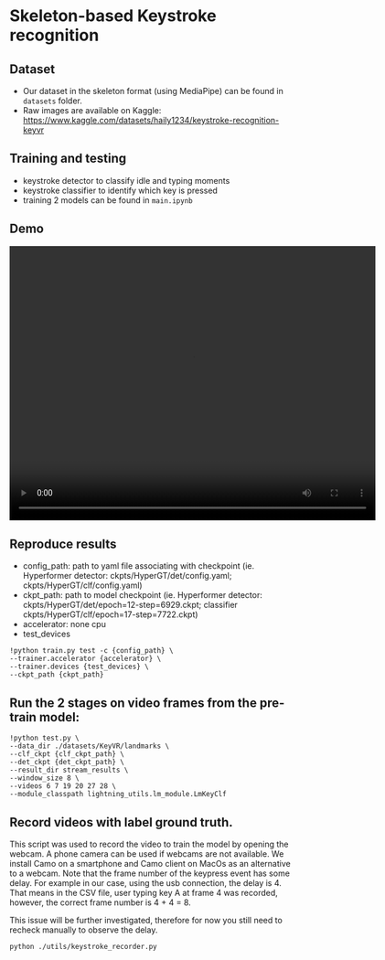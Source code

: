 # Skeleton-based Keystroke recognition 

## Dataset
- Our dataset in the skeleton format (using MediaPipe) can be found in `datasets` folder.
- Raw images are available on Kaggle: https://www.kaggle.com/datasets/haily1234/keystroke-recognition-keyvr

## Training and testing

- keystroke detector to classify idle and typing moments
- keystroke classifier to identify which key is pressed
- training 2 models can be found in `main.ipynb`

## Demo
<!-- Alternate HTML5 video tag for direct embedding -->
<video width="640" height="480" controls>
  <source src="https://github.com/haily835/keystroke-recognition/blob/main/output.mp4" type="video/mp4">
  Your browser does not support the video tag.
</video>

## Reproduce results
- config_path: path to yaml file associating with checkpoint (ie. Hyperformer detector: ckpts/HyperGT/det/config.yaml; ckpts/HyperGT/clf/config.yaml)
- ckpt_path: path to model checkpoint (ie. Hyperformer detector: ckpts/HyperGT/det/epoch=12-step=6929.ckpt; classifier ckpts/HyperGT/clf/epoch=17-step=7722.ckpt)
- accelerator: none cpu
- test_devices

```
!python train.py test -c {config_path} \
--trainer.accelerator {accelerator} \
--trainer.devices {test_devices} \
--ckpt_path {ckpt_path}
```

## Run the 2 stages on video frames from the pre-train model:
```
!python test.py \
--data_dir ./datasets/KeyVR/landmarks \
--clf_ckpt {clf_ckpt_path} \
--det_ckpt {det_ckpt_path} \
--result_dir stream_results \
--window_size 8 \
--videos 6 7 19 20 27 28 \
--module_classpath lightning_utils.lm_module.LmKeyClf
```

## Record videos with label ground truth.

This script was used to record the video to train the model by opening the webcam. A phone camera can be used if webcams are not available. We install Camo on a smartphone and Camo client on MacOs as an alternative to a webcam. Note that the frame number of the keypress event has some delay. For example in our case, using the usb connection, the delay is 4. That means in the CSV file, user typing key A at frame 4 was recorded, however, the correct frame number is 4 + 4 = 8.

This issue will be further investigated, therefore for now you still need to recheck manually to observe the delay.

```
python ./utils/keystroke_recorder.py
```

